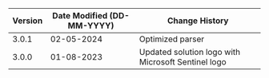 | **Version** | **Date Modified (DD-MM-YYYY)** | **Change History**                                   |
|-------------|--------------------------------|------------------------------------------------------|
| 3.0.1       | 02-05-2024                     | Optimized parser                                     |
| 3.0.0       | 01-08-2023                     | Updated solution logo with Microsoft Sentinel logo   |
